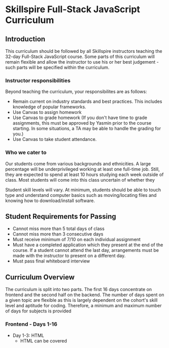# Skillspire Full-Stack JavaScript Curriculum

## Introduction

This curriculum should be followed by all Skillspire instructors teaching the 32-day Full-Stack JavaScript course. Some parts of this curriculum will remain flexible and allow the instructor to use his or her best judgement - such parts will be specified within the curriculum.  

### Instructor responsibilities

Beyond teaching the curriculum, your responsibilites are as follows:

* Remain current on industry standards and best practices. This includes knowledge of popular frameworks.
* Use Canvas to assign homework
* Use Canvas to grade homework (If you don't have time to grade assignments, this must be approved by Yasmin prior to the course starting. In some situations, a TA may be able to handle the grading for you.)
* Use Canvas to take student attendance.


### Who we cater to
Our students come from various backgrounds and ethnicities. A large percentage will be underprivileged working at least one full-time job. Still, they are expected to spend at least 10 hours studying each week outside of class. Most students will come into this class uncertain of whether they 

Student skill levels will vary. At minimum, students should be able to touch type and understand computer basics such as moving/locating files and knowing how to download/install software. 

## Student Requirements for Passing

* Cannot miss more than 5 total days of class
* Cannot miss more than 3 consecutive days
* Must receive minimum of 7/10 on each individual assignment
* Must have a completed application which they present at the end of the course. If a student cannot attend the last day, arrangements must be made with the instructor to present on a different day.
* Must pass final whiteboard interview

## Curriculum Overview

The curriculum is split into two parts. The first 16 days concentrate on frontend and the second half on the backend. The number of days spent on a given topic are flexible as this is largely dependent on the cohort's skill level and aptitude for coding. Therefore, a minimum and maximum number of days for subjects is provided

### Frontend - Days 1-16

* Day 1-3: HTML
	* HTML can be covered